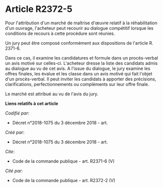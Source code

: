 # Article R2372-5

Pour l'attribution d'un marché de maîtrise d'œuvre relatif à la réhabilitation d'un ouvrage, l'acheteur peut recourir au
dialogue compétitif lorsque les conditions de recours à cette procédure sont réunies. 

Un jury peut être composé conformément aux dispositions de l'article R. 2371-6. 

Dans ce cas, il examine les candidatures et formule dans un procès-verbal un avis motivé sur celles-ci. L'acheteur dresse la
liste des candidats admis au dialogue au vu de cet avis. A l'issue du dialogue, le jury examine les offres finales, les
évalue et les classe dans un avis motivé qui fait l'objet d'un procès-verbal. Il peut inviter les candidats à apporter des
précisions, clarifications, perfectionnements ou compléments sur leur offre finale. 

Le marché est attribué au vu de l'avis du jury.

**Liens relatifs à cet article**

_Codifié par_:

  - Décret n°2018-1075 du 3 décembre 2018 - art.

_Créé par_:

  - Décret n°2018-1075 du 3 décembre 2018 - art.

_Cite_:

  - Code de la commande publique - art. R2371-6 (V)

_Cité par_:

  - Code de la commande publique - art. R2372-2 (V)
